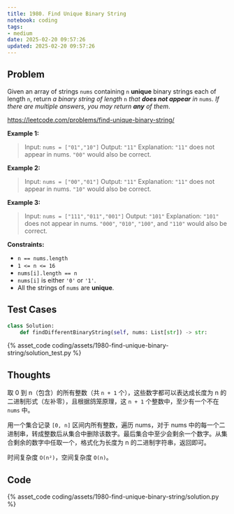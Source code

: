 ```yaml
---
title: 1980. Find Unique Binary String
notebook: coding
tags:
- medium
date: 2025-02-20 09:57:26
updated: 2025-02-20 09:57:26
---
```

## Problem

Given an array of strings `nums` containing `n` **unique** binary strings each of length `n`, return _a binary string of length_ `n` _that **does not appear** in_ `nums`_. If there are multiple answers, you may return **any** of them_.

<https://leetcode.com/problems/find-unique-binary-string/>

**Example 1:**

> Input: `nums = ["01","10"]`
> Output: `"11"`
> Explanation: `"11"` does not appear in nums. `"00"` would also be correct.

**Example 2:**

> Input: `nums = ["00","01"]`
> Output: `"11"`
> Explanation: `"11"` does not appear in nums. `"10"` would also be correct.

**Example 3:**

> Input: `nums = ["111","011","001"]`
> Output: `"101"`
> Explanation: `"101"` does not appear in nums. `"000"`, `"010"`, `"100"`, and `"110"` would also be correct.

**Constraints:**

- `n == nums.length`
- `1 <= n <= 16`
- `nums[i].length == n`
- `nums[i]` is either `'0'` or `'1'`.
- All the strings of `nums` are **unique**.

## Test Cases

``` python
class Solution:
    def findDifferentBinaryString(self, nums: List[str]) -> str:
```

{% asset_code coding/assets/1980-find-unique-binary-string/solution_test.py %}

## Thoughts

取 0 到 n（包含）的所有整数（共 `n + 1` 个），这些数字都可以表达成长度为 n 的二进制形式（左补零），且根据鸽笼原理，这 `n + 1` 个整数中，至少有一个不在 `nums` 中。

用一个集合记录 `[0, n]` 区间内所有整数，遍历 nums，对于 nums 中的每一个二进制串，转成整数后从集合中删除该数字。最后集合中至少会剩余一个数字。从集合剩余的数字中任取一个，格式化为长度为 n 的二进制字符串，返回即可。

时间复杂度 `O(n²)`，空间复杂度 `O(n)`。

## Code

{% asset_code coding/assets/1980-find-unique-binary-string/solution.py %}
